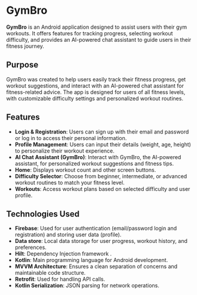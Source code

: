 # GymBro

**GymBro** is an Android application designed to assist users with their gym workouts. It offers features for tracking progress, selecting workout difficulty, and provides an AI-powered chat assistant to guide users in their fitness journey.

## Purpose

GymBro was created to help users easily track their fitness progress, get workout suggestions, and interact with an AI-powered chat assistant for fitness-related advice. The app is designed for users of all fitness levels, with customizable difficulty settings and personalized workout routines.

## Features

- **Login & Registration**: Users can sign up with their email and password or log in to access their personal information.
- **Profile Management**: Users can input their details (weight, age, height) to personalize their workout experience.
- **AI Chat Assistant (GymBro)**: Interact with GymBro, the AI-powered assistant, for personalized workout suggestions and fitness tips.
- **Home**: Displays workout count and other screen buttons.
- **Difficulty Selector**: Choose from beginner, intermediate, or advanced workout routines to match your fitness level.
- **Workouts**: Access workout plans based on selected difficulty and user profile.

## Technologies Used

- **Firebase**: Used for user authentication (email/password login and registration) and storing user data (profile).
- **Data store**: Local data storage for user progress, workout history, and preferences.
- **Hilt**: Dependency Injection framework .
- **Kotlin**: Main programming language for Android development.
- **MVVM Architecture**: Ensures a clean separation of concerns and maintainable code structure.
- **Retrofit**: Used for handling API calls.
- **Kotlin Serialization**: JSON parsing for network operations.
